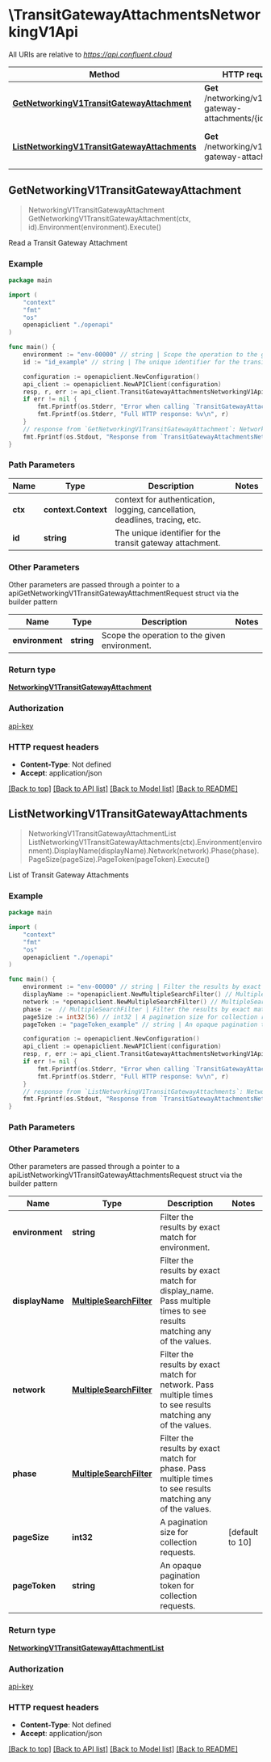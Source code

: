 # \TransitGatewayAttachmentsNetworkingV1Api

All URIs are relative to *https://api.confluent.cloud*

Method | HTTP request | Description
------------- | ------------- | -------------
[**GetNetworkingV1TransitGatewayAttachment**](TransitGatewayAttachmentsNetworkingV1Api.md#GetNetworkingV1TransitGatewayAttachment) | **Get** /networking/v1/transit-gateway-attachments/{id} | Read a Transit Gateway Attachment
[**ListNetworkingV1TransitGatewayAttachments**](TransitGatewayAttachmentsNetworkingV1Api.md#ListNetworkingV1TransitGatewayAttachments) | **Get** /networking/v1/transit-gateway-attachments | List of Transit Gateway Attachments



## GetNetworkingV1TransitGatewayAttachment

> NetworkingV1TransitGatewayAttachment GetNetworkingV1TransitGatewayAttachment(ctx, id).Environment(environment).Execute()

Read a Transit Gateway Attachment



### Example

```go
package main

import (
    "context"
    "fmt"
    "os"
    openapiclient "./openapi"
)

func main() {
    environment := "env-00000" // string | Scope the operation to the given environment.
    id := "id_example" // string | The unique identifier for the transit gateway attachment.

    configuration := openapiclient.NewConfiguration()
    api_client := openapiclient.NewAPIClient(configuration)
    resp, r, err := api_client.TransitGatewayAttachmentsNetworkingV1Api.GetNetworkingV1TransitGatewayAttachment(context.Background(), id).Environment(environment).Execute()
    if err != nil {
        fmt.Fprintf(os.Stderr, "Error when calling `TransitGatewayAttachmentsNetworkingV1Api.GetNetworkingV1TransitGatewayAttachment``: %v\n", err)
        fmt.Fprintf(os.Stderr, "Full HTTP response: %v\n", r)
    }
    // response from `GetNetworkingV1TransitGatewayAttachment`: NetworkingV1TransitGatewayAttachment
    fmt.Fprintf(os.Stdout, "Response from `TransitGatewayAttachmentsNetworkingV1Api.GetNetworkingV1TransitGatewayAttachment`: %v\n", resp)
}
```

### Path Parameters


Name | Type | Description  | Notes
------------- | ------------- | ------------- | -------------
**ctx** | **context.Context** | context for authentication, logging, cancellation, deadlines, tracing, etc.
**id** | **string** | The unique identifier for the transit gateway attachment. | 

### Other Parameters

Other parameters are passed through a pointer to a apiGetNetworkingV1TransitGatewayAttachmentRequest struct via the builder pattern


Name | Type | Description  | Notes
------------- | ------------- | ------------- | -------------
 **environment** | **string** | Scope the operation to the given environment. | 


### Return type

[**NetworkingV1TransitGatewayAttachment**](networking.v1.TransitGatewayAttachment.md)

### Authorization

[api-key](../README.md#api-key)

### HTTP request headers

- **Content-Type**: Not defined
- **Accept**: application/json

[[Back to top]](#) [[Back to API list]](../README.md#documentation-for-api-endpoints)
[[Back to Model list]](../README.md#documentation-for-models)
[[Back to README]](../README.md)


## ListNetworkingV1TransitGatewayAttachments

> NetworkingV1TransitGatewayAttachmentList ListNetworkingV1TransitGatewayAttachments(ctx).Environment(environment).DisplayName(displayName).Network(network).Phase(phase).PageSize(pageSize).PageToken(pageToken).Execute()

List of Transit Gateway Attachments



### Example

```go
package main

import (
    "context"
    "fmt"
    "os"
    openapiclient "./openapi"
)

func main() {
    environment := "env-00000" // string | Filter the results by exact match for environment.
    displayName := *openapiclient.NewMultipleSearchFilter() // MultipleSearchFilter | Filter the results by exact match for display_name. Pass multiple times to see results matching any of the values. (optional)
    network := *openapiclient.NewMultipleSearchFilter() // MultipleSearchFilter | Filter the results by exact match for network. Pass multiple times to see results matching any of the values. (optional)
    phase :=  // MultipleSearchFilter | Filter the results by exact match for phase. Pass multiple times to see results matching any of the values. (optional)
    pageSize := int32(56) // int32 | A pagination size for collection requests. (optional) (default to 10)
    pageToken := "pageToken_example" // string | An opaque pagination token for collection requests. (optional)

    configuration := openapiclient.NewConfiguration()
    api_client := openapiclient.NewAPIClient(configuration)
    resp, r, err := api_client.TransitGatewayAttachmentsNetworkingV1Api.ListNetworkingV1TransitGatewayAttachments(context.Background()).Environment(environment).DisplayName(displayName).Network(network).Phase(phase).PageSize(pageSize).PageToken(pageToken).Execute()
    if err != nil {
        fmt.Fprintf(os.Stderr, "Error when calling `TransitGatewayAttachmentsNetworkingV1Api.ListNetworkingV1TransitGatewayAttachments``: %v\n", err)
        fmt.Fprintf(os.Stderr, "Full HTTP response: %v\n", r)
    }
    // response from `ListNetworkingV1TransitGatewayAttachments`: NetworkingV1TransitGatewayAttachmentList
    fmt.Fprintf(os.Stdout, "Response from `TransitGatewayAttachmentsNetworkingV1Api.ListNetworkingV1TransitGatewayAttachments`: %v\n", resp)
}
```

### Path Parameters



### Other Parameters

Other parameters are passed through a pointer to a apiListNetworkingV1TransitGatewayAttachmentsRequest struct via the builder pattern


Name | Type | Description  | Notes
------------- | ------------- | ------------- | -------------
 **environment** | **string** | Filter the results by exact match for environment. | 
 **displayName** | [**MultipleSearchFilter**](MultipleSearchFilter.md) | Filter the results by exact match for display_name. Pass multiple times to see results matching any of the values. | 
 **network** | [**MultipleSearchFilter**](MultipleSearchFilter.md) | Filter the results by exact match for network. Pass multiple times to see results matching any of the values. | 
 **phase** | [**MultipleSearchFilter**](MultipleSearchFilter.md) | Filter the results by exact match for phase. Pass multiple times to see results matching any of the values. | 
 **pageSize** | **int32** | A pagination size for collection requests. | [default to 10]
 **pageToken** | **string** | An opaque pagination token for collection requests. | 

### Return type

[**NetworkingV1TransitGatewayAttachmentList**](NetworkingV1TransitGatewayAttachmentList.md)

### Authorization

[api-key](../README.md#api-key)

### HTTP request headers

- **Content-Type**: Not defined
- **Accept**: application/json

[[Back to top]](#) [[Back to API list]](../README.md#documentation-for-api-endpoints)
[[Back to Model list]](../README.md#documentation-for-models)
[[Back to README]](../README.md)

